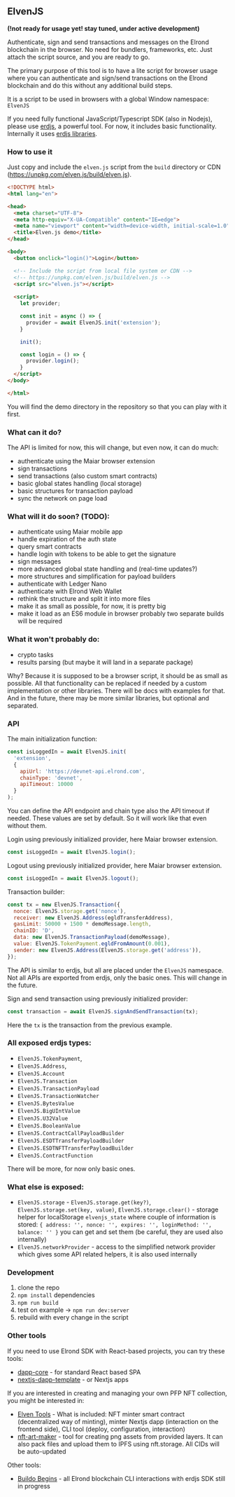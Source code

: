 ## ElvenJS

**(!not ready for usage yet! stay tuned, under active development)**

Authenticate, sign and send transactions and messages on the Elrond blockchain in the browser. No need for bundlers, frameworks, etc. Just attach the script source, and you are ready to go.

The primary purpose of this tool is to have a lite script for browser usage where you can authenticate and sign/send transactions on the Elrond blockchain and do this without any additional build steps.

It is a script to be used in browsers with a global Window namespace: `ElvenJS`

If you need fully functional JavaScript/Typescript SDK (also in Nodejs), please use [erdjs](https://github.com/ElrondNetwork/elrond-sdk-erdjs), a powerful tool. For now, it includes basic functionality. Internally it uses [erdjs libraries](https://docs.elrond.com/sdk-and-tools/erdjs/erdjs/).

### How to use it

Just copy and include the `elven.js` script from the `build` directory or CDN (https://unpkg.com/elven.js/build/elven.js).

```html
<!DOCTYPE html>
<html lang="en">

<head>
  <meta charset="UTF-8">
  <meta http-equiv="X-UA-Compatible" content="IE=edge">
  <meta name="viewport" content="width=device-width, initial-scale=1.0">
  <title>Elven.js demo</title>
</head>

<body>
  <button onclick="login()">Login</button>

  <!-- Include the script from local file system or CDN -->
  <!-- https://unpkg.com/elven.js/build/elven.js -->
  <script src="elven.js"></script>
  
  <script>
    let provider;

    const init = async () => {
      provider = await ElvenJS.init('extension');
    }

    init();

    const login = () => {
      provider.login();
    }
  </script>
</body>

</html>
```

You will find the demo directory in the repository so that you can play with it first.

### What can it do? 

The API is limited for now, this will change, but even now, it can do much:

- authenticate using the Maiar browser extension
- sign transactions
- send transactions (also custom smart contracts)
- basic global states handling (local storage)
- basic structures for transaction payload
- sync the network on page load

### What will it do soon? (TODO):

- authenticate using Maiar mobile app
- handle expiration of the auth state
- query smart contracts
- handle login with tokens to be able to get the signature
- sign messages
- more advanced global state handling and (real-time updates?)
- more structures and simplification for payload builders
- authenticate with Ledger Nano
- authenticate with Elrond Web Wallet
- rethink the structure and split it into more files
- make it as small as possible, for now, it is pretty big
- make it load as an ES6 module in browser probably two separate builds will be required

### What it won't probably do:

- crypto tasks
- results parsing (but maybe it will land in a separate package)

Why? Because it is supposed to be a browser script, it should be as small as possible. All that functionality can be replaced if needed by a custom implementation or other libraries. There will be docs with examples for that. And in the future, there may be more similar libraries, but optional and separated.

### API

The main initialization function: 
```javascript
const isLoggedIn = await ElvenJS.init(
  'extension',
  {
    apiUrl: 'https://devnet-api.elrond.com',
    chainType: 'devnet',
    apiTimeout: 10000
  }
);
```
You can define the API endpoint and chain type also the API timeout if needed. These values are set by default. So it will work like that even without them.

Login using previously initialized provider, here Maiar browser extension.
```javascript
const isLoggedIn = await ElvenJS.login();
```

Logout using previously initialized provider, here Maiar browser extension.
```javascript
const isLoggedIn = await ElvenJS.logout();
```

Transaction builder:
```javascript
const tx = new ElvenJS.Transaction({
  nonce: ElvenJS.storage.get('nonce'),
  receiver: new ElvenJS.Address(egldTransferAddress),
  gasLimit: 50000 + 1500 * demoMessage.length,
  chainID: 'D',
  data: new ElvenJS.TransactionPayload(demoMessage),
  value: ElvenJS.TokenPayment.egldFromAmount(0.001),
  sender: new ElvenJS.Address(ElvenJS.storage.get('address')),
});
```
The API is similar to erdjs, but all are placed under the `ElvenJS` namespace. Not all APIs are exported from erdjs, only the basic ones. This will change in the future.

Sign and send transaction using previously initialized provider:
```javascript
const transaction = await ElvenJS.signAndSendTransaction(tx);
```
Here the `tx` is the transaction from the previous example.

### All exposed erdjs types:

- `ElvenJS.TokenPayment`,
- `ElvenJS.Address`,
- `ElvenJS.Account`
- `ElvenJS.Transaction`
- `ElvenJS.TransactionPayload`
- `ElvenJS.TransactionWatcher`
- `ElvenJS.BytesValue`
- `ElvenJS.BigUIntValue`
- `ElvenJS.U32Value`
- `ElvenJS.BooleanValue`
- `ElvenJS.ContractCallPayloadBuilder`
- `ElvenJS.ESDTTransferPayloadBuilder`
- `ElvenJS.ESDTNFTTransferPayloadBuilder`
- `ElvenJS.ContractFunction`

There will be more, for now only basic ones.

### What else is exposed:

- `ElvenJS.storage` - `ElvenJS.storage.get(key?)`, `ElvenJS.storage.set(key, value)`, `ElvenJS.storage.clear()` - storage helper for localStorage `elvenjs_state` where couple of information is stored: `{ address: '', nonce: '', expires: '', loginMethod: '', balance: '' }` you can get and set them (be careful, they are used also internally)
- `ElvenJS.networkProvider` - access to the simplified network provider which gives some API related helpers, it is also used internally

### Development

1. clone the repo
2. `npm install` dependencies
3. `npm run build`
4. test on example -> `npm run dev:server`
5. rebuild with every change in the script

### Other tools

If you need to use Elrond SDK with React-based projects, you can try these tools: 

- [dapp-core](https://github.com/ElrondNetwork/dapp-core) - for standard React based SPA
- [nextjs-dapp-template](https://github.com/ElrondDevGuild/nextjs-dapp-template) - or Nextjs apps

If you are interested in creating and managing your own PFP NFT collection, you might be interested in:

- [Elven Tools](https://www.elven.tools) - What is included: NFT minter smart contract (decentralized way of minting), minter Nextjs dapp (interaction on the frontend side), CLI tool (deploy, configuration, interaction)
- [nft-art-maker](https://github.com/juliancwirko/nft-art-maker) - tool for creating png assets from provided layers. It can also pack files and upload them to IPFS using nft.storage. All CIDs will be auto-updated

Other tools: 
- [Buildo Begins](https://github.com/ElrondDevGuild/buildo-begins) - all Elrond blockchain CLI interactions with erdjs SDK still in progress
